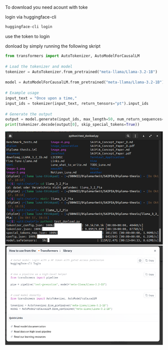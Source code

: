 To download you need acount with toke 

login via huggingface-cli
```bash
huggingface-cli login
```

use the token to login 

donload by simply running the following skript 

```python
from transformers import AutoTokenizer, AutoModelForCausalLM

# Load the tokenizer and model
tokenizer = AutoTokenizer.from_pretrained("meta-llama/Llama-3.2-1B")

model = AutoModelForCausalLM.from_pretrained("meta-llama/Llama-3.2-1B")

# Example usage
input_text = "Once upon a time,"
input_ids = tokenizer(input_text, return_tensors="pt").input_ids

# Generate the output
output = model.generate(input_ids, max_length=50, num_return_sequences=1)
print(tokenizer.decode(output[0], skip_special_tokens=True))
```


![alt text](image-5.png)
![alt text](image-6.png)